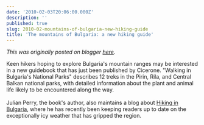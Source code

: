 ```yaml
---
date: '2010-02-03T20:06:00.000Z'
description: ''
published: true
slug: 2010-02-mountains-of-bulgaria-new-hiking-guide
title: 'The mountains of Bulgaria: a new hiking guide'
---
```


*This was originally posted on blogger [here](https://blog.balkanology.com/2010/02/mountains-of-bulgaria-new-hiking-guide.html)*.

Keen hikers hoping to explore Bulgaria's mountain ranges may be interested in a new guidebook that has just been published by Cicerone. "Walking in Bulgaria's National Parks" describes 12 treks in the Pirin, Rila, and Central Balkan national parks, with detailed information about the plant and animal life likely to be encountered along the way. <br />
<br />
Julian Perry, the book's author, also maintains a blog about <a href="http://hiking-trekking-bulgaria.blogspot.com/">Hiking in Bulgaria</a>, where he has recently been keeping readers up to date on the exceptionally icy weather that has gripped the region.<br />
<br />
